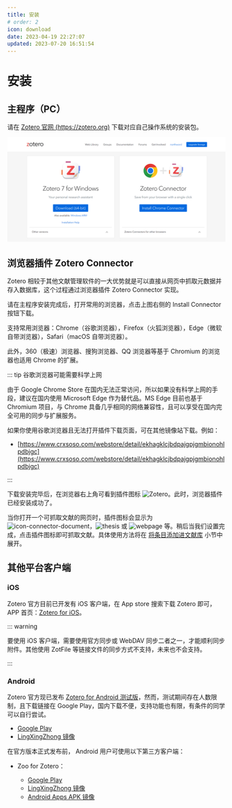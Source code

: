 ```yaml
---
title: 安装
# order: 2
icon: download
date: 2023-04-19 22:27:07
updated: 2023-07-20 16:51:54
---
```


# 安装

## 主程序（PC）

请在 [Zotero 官网 (https://zotero.org)](https://zotero.org) 下载对应自己操作系统的安装包。

![image.png](../assets/images/image-下载Zotero.png)

## 浏览器插件 Zotero Connector

Zotero 相较于其他文献管理软件的一大优势就是可以直接从网页中抓取元数据并存入数据库，这个过程通过浏览器插件 Zotero Connector 实现。

请在主程序安装完成后，打开常用的浏览器，点击上图右侧的 Install Connector 按钮下载。

支持常用浏览器：Chrome（谷歌浏览器），Firefox（火狐浏览器），Edge（微软自带浏览器），Safari（macOS 自带浏览器）。

此外，360（极速）浏览器、搜狗浏览器、QQ 浏览器等基于 Chromium 的浏览器也适用 Chrome 的扩展。

::: tip 谷歌浏览器可能需要科学上网

由于 Google Chrome Store 在国内无法正常访问，所以如果没有科学上网的手段，建议在国内使用 Microsoft Edge 作为替代品。MS Edge 目前也基于 Chromium 项目，与 Chrome 具备几乎相同的网络兼容性，且可以享受在国内完全可用的同步与扩展服务。

如果你使用谷歌浏览器且无法打开插件下载页面，可在其他镜像站下载。例如：

- [https://www.crxsoso.com/webstore/detail/ekhagklcjbdpajgpjgmbionohlpdbjgc](https://www.crxsoso.com/webstore/detail/ekhagklcjbdpajgpjgmbionohlpdbjgc)

:::

下载安装完毕后，在浏览器右上角可看到插件图标 ![Zotero](../assets/icons/z.svg)。此时，浏览器插件已经安装成功了。

当你打开一个可抓取文献的网页时，插件图标会显示为![icon-connector-document](../assets/icons/treeitem-journalArticle@2x.png)，![thesis](../assets/icons/treeitem-thesis@2x.png) 或 ![webpage](../assets/icons/treeitem-webpage@2x.png) 等。稍后当我们设置完成，点击插件图标即可抓取文献。具体使用方法将在 [将条目添加进文献库](./add-items.md) 小节中展开。

## 其他平台客户端

### iOS

Zotero 官方目前已开发有 iOS 客户端，在 App store 搜索下载 Zotero 即可，APP 首页：[Zotero for iOS](https://apps.apple.com/cn/app/zotero/id1513554812)。

::: warning

要使用 iOS 客户端，需要使用官方同步或 WebDAV 同步二者之一，才能顺利同步附件。其他使用 ZotFile 等链接文件的同步方式不支持，未来也不会支持。

:::

### Android

Zotero 官方现已发布 [Zotero for Android 测试版](https://forums.zotero.org/discussion/110371/available-for-beta-testing-zotero-for-android#latest)，然而，测试期间存在人数限制，且下载链接在 Google Play，国内下载不便，支持功能也有限，有条件的同学可以自行尝试。

- [Google Play](https://play.google.com/store/apps/details?id=org.zotero.android)
- [LingXingZhong 镜像](https://ftp.linxingzhong.top/Zotero_android/)

在官方版本正式发布前， Android 用户可使用以下第三方客户端：

- Zoo for Zotero：

  - [Google Play](https://play.google.com/store/apps/details?id=com.mickstarify.zooforzotero)
  - [LingXingZhong 镜像](https://ftp.linxingzhong.top/zooforzotero_43_apps.evozi.com.apk)
  - [Android Apps APK 镜像](https://androidappsapk.co/detail-zoo-for-zotero/)
